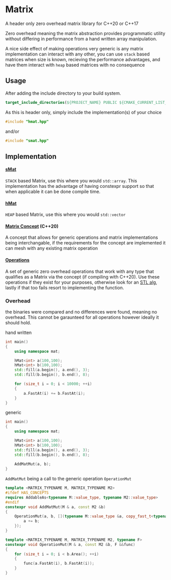 # Matrix 
A header only zero overhead matrix library for C++20 or C++17

Zero overhead meaning the matrix abstraction provides programmatic utility without differing in performance from a hand written array manipulation.

A nice side effect of making operations very generic is any matrix implementation can interact with any other, you can use `stack` based matrices when size is known, recieving the performance advantages, and have them interact with `heap` based matrices with no consequence

## Usage
After adding the include directory to your build system.
```cmake
target_include_directories(${PROJECT_NAME} PUBLIC ${CMAKE_CURRENT_LIST_DIR}/Matrix/std)
```

As this is header only, simply include the implementation(s) of your choice
```cpp
#include "hmat.hpp"
```
and/or
```cpp
#include "smat.hpp"
```

## Implementation 

#### [sMat](std/smat.hpp)
`STACK` based Matrix, use this where you would `std::array`. This implementation has the advantage of having constexpr support so that when applicable it can be done compile time.

#### [hMat](std/hmat.hpp)
`HEAP` based Matrix, use this where you would `std::vector`

#### [Matrix Concept](std/dependencies/cmat.hpp) (C++20)
A concept that allows for generic operations and matrix implementations being interchangable, if the requirements for the concept are implemented it can mesh with any existing matrix operation

#### [Operations](std)
A set of generic zero overhead operations that work with any type that qualifies as a Matrix via the concept (if compiling with C++20). Use these operations if they exist for your purposes, otherwise look for an [STL alg](https://en.cppreference.com/w/cpp/algorithm), lastly if that too fails resort to implementing the function.

### Overhead
the binaries were compared and no differences were found, meaning no overhead. This cannot be garaunteed for all operations however ideally it should hold.

hand written
```cpp
int main()
{
    using namespace mat;

    hMat<int> a(100,100);
    hMat<int> b(100,100);
    std::fill(a.begin(), a.end(), 3);
    std::fill(b.begin(), b.end(), 8);

    for (size_t i = 0; i < 10000; ++i)
    {
        a.FastAt(i) += b.FastAt(i);
    }
}
```
generic
```cpp
int main()
{
    using namespace mat;

    hMat<int> a(100,100);
    hMat<int> b(100,100);
    std::fill(a.begin(), a.end(), 3);
    std::fill(b.begin(), b.end(), 8);
    
    AddMatMut(a, b);
}
```
`AddMatMut` being a call to the generic operation `OperationMut`
```cpp
template <MATRIX_TYPENAME M, MATRIX_TYPENAME M2>
#ifdef HAS_CONCEPTS
requires AddableAs<typename M::value_type, typename M2::value_type>
#endif
constexpr void AddMatMut(M & a, const M2 &b)
{
    OperationMut(a, b, [](typename M::value_type &a, copy_fast_t<typename M2::value_type> b) {
        a += b;
    });
}
```
```cpp
template <MATRIX_TYPENAME M, MATRIX_TYPENAME M2, typename F>
constexpr void OperationMut(M & a, const M2 &b, F &&func)
{
    for (size_t i = 0; i < b.Area(); ++i)
    {
        func(a.FastAt(i), b.FastAt(i));
    }
}
```
